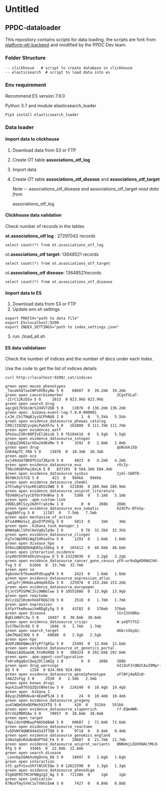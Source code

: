 # Untitled

## PPDC-dataloader

This repository contains scripts for data loading, the scripts are fork from  [platform-etl-backend](https://github.com/opentargets/platform-etl-backend) and modified by the PPDC Dev team. 

### Folder Structure

```text
-- clickhosue   # script to create database in clickhouse 
-- elasticsearch  # script to load data into es

```

### Env requirement

Recommend ES version 7.9.0

Python 3.7  and module elasticsearch\_loader

```text
Pip3 install elasticsearch_loader
```

### Data loader

#### Import data to clickhouse

1. Download data from S3 or FTP
2. Create OT table **associations\_otf\_log**
3. Import data
4. Create OT table **associations\_otf\_disease** and **associations\_otf\_target**

   Note -- associations\_otf\_disease and  associations\_otf\_target _read data from_ 

   associations\_otf\_log

####  Clickhouse data validation

 Check number of records in the tables

**ot.associations\_otf log** :    27297042 records

```text
select count(*) from ot.associations_otf_log
```

ot.**associations\_otf target:** 13648521 records

```text
select count(*) from ot.associations_otf_target
```

ot.**associations\_otf disease:** 13648521records

```text
select count(*) from ot.associations_otf_disease
```

#### Import data to ES

1. Download data from S3 or FTP
2. Update env.sh settings

```text
export PREFIX="path to data file"
export ES=localhost:9200
export INDEX_SETTINGS="path to index_settings.json"
```

   3. run ./load\_all.sh

#### ES data validatiaon 

Check the number of indices and the number of docs under each index.

Use the code to get the list of indices details

```text
curl http://localhost:9200/_cat/indices
```

```text
green open mouse_phenotypes                       _TavakhQToaIHPs0VBzyBw 5 0    60607  0  39.2mb  39.2mb
green open cancerbiomarker                        ZCgsFXLaT--2IrC12KzDIw 5 0     1613  0 823.9kb 823.9kb
green open search_drug                            agcgU17bSbiWrS2d4V7ZQQ 5 0    13076  0 136.2mb 136.2mb
green open .kibana-event-log-7.9.0-000001         LxJH_Ch1TNqBJyzGCPhNUQ 1 0        1  0   5.5kb   5.5kb
green open evidence_datasource_phewas_catalog     CR0jIIQZQCyvpkLPwkXh7w 5 0   182800  0 111.7mb 111.7mb
green open evidences_aotf                         SPeSeuISRr6BPZvEl26iuQ 5 0 76184416  0   5.5gb   5.5gb
green open evidence_datasource_intogen            C2qbpZXHQ1arXOa24dKoMw 5 0     3292  0   2.8mb   2.8mb
green open drug                                   qUNvbk15Q-GhK44pTC_YRA 5 0    13076  0  10.3mb  10.3mb
green open eco                                    avj49oUaTBK0YhJa7ZKprQ 5 0     4023  0   4.2mb   4.2mb
green open evidence_datasource_eva                rOcIy-T9QcG0U8hhwj8xLA 5 0   837193  0 584.3mb 584.3mb
green open evidence_datasource_sysbio             2jml-SbRTD-9bYWk3ch7CQ 5 0      423  0   994kb   994kb
green open evidence_datasource_chembl             o7hlw6grStqvKKiW5UiUWQ 5 0   521846  0 288.9mb 288.9mb
green open evidence_datasource_uniprot_literature YEU48HjwTyyCDf0rF9nWnw 5 0     5306  0   5.1mb   5.1mb
green open .apm-custom-link                       e9OEL0RlSzy26dhTraXz0w 1 0        0  0    208b    208b
green open evidence_datasource_eva_somatic        62dCPv-BTeSp-hqgQ80fcg 5 0    11187  0   7.5mb   7.5mb
green open mechanism_of_action                    mTx44MHeSx2_gGvD7P2Htg 5 0     5013  0     3mb     3mb
green open .kibana_task_manager_1                 WXWdqALlSFml6eVg0ylpOw 1 0        6 78  32.3kb  32.3kb
green open evidence_datasource_clingen            Fg7olWphR8iWq2SXRoaStw 5 0     1293  0   1.6mb   1.6mb
green open disease_hpo                            OtRoLQBQQDGHqD65yJdAkg 5 0   165412  0  48.6mb  48.6mb
green open interaction_evidence                   zny8OrDtRFeDhuVnvguw_Q 5 0 23329036  0   3.2gb   3.2gb
green open evidence_datasource_cancer_gene_census yFU-wr9uQgKD0NGCHX-fvg 5 0    61666  0  33.7mb  33.7mb
green open so                                     Vg6oVwrbT6umeXPd5ugqPA 5 0     2423  0   1.6mb   1.6mb
green open evidence_datasource_expression_atlas   _w41pTrjRHGbLw04qdkdZw 5 0   225976  0 153.2mb 153.2mb
green open evidence_datasource_europepmc          VjJnt5PUSPWCIhiOWBGlww 5 0 10551086  0  13.9gb  13.9gb
green open reactome                               mViz1QZ1RzmnhkbF8QGCVQ 5 0     2516  0   1.7mb   1.7mb
green open expression                             E4fpYfkeReawiVmRDgEy5g 5 0    43782  0   376mb   376mb
green open disease                                lGrZJXVBRa-BqELGNQYc3w 5 0    18497  0  30.6mb  30.6mb
green open evidence_datasource_crispr             W-yeQTtTSZ-Zv1fDwlOc6Q 5 0     1846  0   1.7mb   1.7mb
green open search_target                          dGbrzGGyQi-i8m7Mab23DQ 5 0    60608  0   2.5gb   2.5gb
green open hpo                                    AUUPzNbDQWes07yPf7gRIw 5 0    25495  0  12.6mb  12.6mb
green open evidence_datasource_ot_genetics_portal f6AGe1AdQaeGN_XYoRoHQQ 5 0   388324  0 292.6mb 292.6mb
green open .apm-agent-configuration               fx0re0gqQxCQwqJOllaWZg 1 0        0  0    208b    208b
green open drug_warnings                          m3JZoF3rQN2CAoZ9Mpr-bQ 5 0     1256  0 924.9kb 924.9kb
green open evidence_datasource_gene2phenotype     zFlNYjAaRZu0-tAAZZsFqg 5 0     2550  0   2.5mb   2.5mb
green open known_drugs                            mqxkZua0T6SQZQStWXetow 5 0   224248  0  10.4gb  10.4gb
green open .kibana_1                              88yqcZhBRHGvAr4EomP5JA 1 0       24  0  10.4mb  10.4mb
green open evidence_datasource_progeny            -uu4lWQmS0eQOPWo592XTQ 5 0      420  0   551kb   551kb
green open evidence_datasource_slapenrich         r7-EQm4WR-6YcVG2M8M2Aw 5 0    78057  0  38.6mb  38.6mb
green open target                                 f4pLCdntQM6wyP40SbQBAA 5 0    60607  1  72.6mb  72.6mb
green open evidence_datasource_reactome           tu5DVWY4QNK844d1d3f7QQ 5 0     9718  0   8.4mb   8.4mb
green open evidence_datasource_genomics_england   43HaSqOzRduNnBdPTk8_FA 5 0    20687  0  21.7mb  21.7mb
green open evidence_datasource_uniprot_variants   QNNUmjLEQVKNACtMLO-9fg 5 0    33465  0  22.6mb  22.6mb
green open search_disease                         _Leonbp2QAmXs0gDnnq_bQ 5 0    18497  0   1.6gb   1.6gb
green open interaction                            vt5_qiPnSsu5hYlNlOC5Qw 5 0 12622590  0   1.3gb   1.3gb
green open evidence_datasource_phenodigm          VSgbQFRSTRCHFNBg2g3_Ag 5 0   711386  0     1gb     1gb
green open indication                             67NuVTmySYmC1o7VmhiEmA 5 0     7427  0   8.8mb   8.8mb
```





